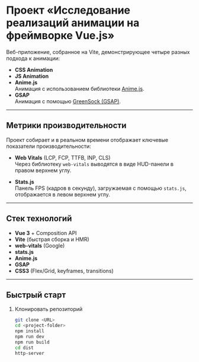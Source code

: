 # Проект «Исследование реализаций анимации на фреймворке Vue.js»

Веб-приложение, собранное на Vite, демонстрирующее четыре разных подхода к анимации:

- **CSS Animation**
- **JS Animation**
- **Anime.js**  
  Анимация с использованием библиотеки [Anime.js](https://animejs.com/).
- **GSAP**  
  Анимация с помощью [GreenSock (GSAP)](https://greensock.com/).

---

## Метрики производительности

Проект собирает и в реальном времени отображает ключевые показатели производительности:

- **Web Vitals** (LCP, FCP, TTFB, INP, CLS)  
  Через библиотеку `web-vitals` выводятся в виде HUD-панели в правом верхнем углу.

- **Stats.js**  
  Панель FPS (кадров в секунду), загружаемая с помощью `stats.js`, отображается в левом верхнем углу.

---

## Стек технологий

- **Vue 3** + Composition API
- **Vite** (быстрая сборка и HMR)
- **web-vitals** (Google)
- **stats.js**
- **Anime.js**
- **GSAP**
- **CSS3** (Flex/Grid, keyframes, transitions)

---

## Быстрый старт

1. Клонировать репозиторий
   ```bash
   git clone <URL>
   cd <project-folder>
   npm install
   npm run dev
   npm run build
   cd dist
   http-server
   ```
